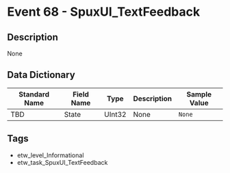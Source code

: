 # Event 68 - SpuxUI_TextFeedback

## Description
None

## Data Dictionary
|Standard Name|Field Name|Type|Description|Sample Value|
|---|---|---|---|---|
|TBD|State|UInt32|None|`None`|

## Tags
* etw_level_Informational
* etw_task_SpuxUI_TextFeedback